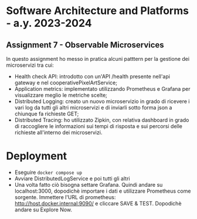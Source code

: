 # Software Architecture and Platforms - a.y. 2023-2024

## Assignment 7 - Observable Microservices

In questo assignment ho messo in pratica alcuni patttern per la gestione dei microservizi tra cui:
- Health check API: introdotto con un'API /health presente nell'api gateway e nel cooperativePixelArtService;
- Application metrics: implementato utilizzando Prometheus e Grafana per visualizzare meglio le metriche scelte;
- Distributed Logging: creato un nuovo microservizio in grado di ricevere i vari log da tutti gli altri microservizi e di inviarli sotto forma json a chiunque fa richieste GET;
- Distributed Tracing: ho utilizzato Zipkin, con relativa dashboard in grado di raccogliere le informazioni sui tempi di risposta e sui percorsi delle richieste all'interno dei microservizi.

# Deployment
- Eseguire `docker compose up`
- Avviare DistributedLogService e poi tutti gli altri
- Una volta fatto ciò bisogna settare Grafana. Quindi andare su localhost:3000, dopodichè importare i dati e utilizzare Prometheus come sorgente. Immettere l'URL di prometheus: http://host.docker.internal:9090/ e cliccare SAVE & TEST. Dopodichè andare su Explore Now.